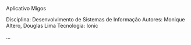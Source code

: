 Aplicativo Migos

Disciplina: Desenvolvimento de Sistemas de Informação
Autores: Monique Altero, Douglas Lima
Tecnologia: Ionic 

...
